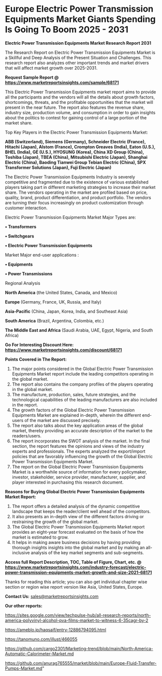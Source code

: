 # Europe Electric Power Transmission Equipments Market Giants Spending Is Going To Boom 2025 - 2031

<strong>Electric Power Transmission Equipments Market Research Report 2031</strong>

The Research Report on Electric Power Transmission Equipments Market is a Skillful and Deep Analysis of the Present Situation and Challenges. This research report also analyzes other important trends and market drivers that will affect market growth over 2025-2031.

<strong>Request Sample Report @ <a href=https://www.marketreportsinsights.com/sample/68171>https://www.marketreportsinsights.com/sample/68171</a></strong>

This Electric Power Transmission Equipments market report aims to provide all the participants and the vendors will all the details about growth factors, shortcomings, threats, and the profitable opportunities that the market will present in the near future. The report also features the revenue share, industry size, production volume, and consumption in order to gain insights about the politics to contest for gaining control of a large portion of the market share.

Top Key Players in the Electric Power Transmission Equipments Market:

<strong>ABB (Switzerland), Siemens (Germany), Schneider Electric (France), Hitachi (Japan), Alstom (France), Crompton Greaves (India), Eaton (U.S.), BHEL (India), GE (U.S.), HYOSUNG (Korea), China XD Group (China), Toshiba (Japan), TBEA (China), Mitsubishi Electric (Japan), Shanghai Electric (China), Baoding Tianwei Group Tebian Electric (China), SPX Transformer Solutions (Japan), Fuji Electric (Japan)</strong>

The Electric Power Transmission Equipments Industry is severely competitive and fragmented due to the existence of various established players taking part in different marketing strategies to increase their market share. The vendors operating in the market are profiled based on price, quality, brand, product differentiation, and product portfolio. The vendors are turning their focus increasingly on product customization through customer interaction.

Electric Power Transmission Equipments Market Major Types are:

<strong>• Transformers

• Switchgears

• Electric Power Transmission Equipments</strong>

Market Major end-user applications :

<strong>• Equipments

• Power Transmissions</strong>

Regional Analysis

</u><strong><b>North America</b></strong> (the United States, Canada, and Mexico)

<strong><b>Europe </b></strong>(Germany, France, UK, Russia, and Italy)

<strong><b>Asia-Pacific</b></strong> (China, Japan, Korea, India, and Southeast Asia)

<strong><b>South America</b></strong> (Brazil, Argentina, Colombia, etc.)

<strong><b>The Middle East and Africa</b></strong> (Saudi Arabia, UAE, Egypt, Nigeria, and South Africa)

<strong>Go For Interesting Discount Here: <a href=https://www.marketreportsinsights.com/discount/68171>https://www.marketreportsinsights.com/discount/68171</a></strong>

<strong>Points Covered in The Report:</strong>
<ol>
  <li>The major points considered in the Global Electric Power Transmission Equipments Market report include the leading competitors operating in the global market.</li>
  <li>The report also contains the company profiles of the players operating in the global market.</li>
  <li>The manufacture, production, sales, future strategies, and the technological capabilities of the leading manufacturers are also included in the report.</li>
  <li>The growth factors of the Global Electric Power Transmission Equipments Market are explained in-depth, wherein the different end-users of the market are discussed precisely.</li>
  <li>The report also talks about the key application areas of the global market, thereby providing an accurate description of the market to the readers/users.</li>
  <li>The report incorporates the SWOT analysis of the market. In the final section, the report features the opinions and views of the industry experts and professionals. The experts analyzed the export/import policies that are favorably influencing the growth of the Global Electric Power Transmission Equipments Market.</li>
  <li>The report on the Global Electric Power Transmission Equipments Market is a worthwhile source of information for every policymaker, investor, stakeholder, service provider, manufacturer, supplier, and player interested in purchasing this research document.</li>
</ol>
<strong>Reasons for Buying Global Electric Power Transmission Equipments Market Report:</strong>

<ol>
  <li>The report offers a detailed analysis of the dynamic competitive landscape that keeps the reader/client well ahead of the competitors.</li>
  <li>It also presents an in-depth view of the different factors driving or restraining the growth of the global market.</li>
  <li>The Global Electric Power Transmission Equipments Market report provides an eight-year forecast evaluated on the basis of how the market is estimated to grow.</li>
  <li>It helps in making aware business decisions by having providing thorough insights insights into the global market and by making an all-inclusive analysis of the key market segments and sub-segments.</li>
</ol>
<strong>Access full Report Description, TOC, Table of Figure, Chart, etc. @ <a href=https://www.marketreportsinsights.com/industry-forecast/electric-power-transmission-equipments-market-growth-and-size-2021-68171>https://www.marketreportsinsights.com/industry-forecast/electric-power-transmission-equipments-market-growth-and-size-2021-68171</a></strong>


Thanks for reading this article; you can also get individual chapter wise section or region wise report version like Asia, United States, Europe.

<strong>Contact Us:</strong>
sales@marketreportsinsights.com

<strong>Our other reports:</strong>

<a href=https://sites.google.com/view/techpulse-hub/all-research-reports/north-america-polyvinyl-alcohol-pva-films-market-to-witness-6-35cagr-by-2>https://sites.google.com/view/techpulse-hub/all-research-reports/north-america-polyvinyl-alcohol-pva-films-market-to-witness-6-35cagr-by-2</a>

<a href=https://ameblo.jp/haqsaif/entry-12886794095.html>https://ameblo.jp/haqsaif/entry-12886794095.html</a>

<a href=https://tanomuno.com/illust/466055>https://tanomuno.com/illust/466055</a>

<a href=https://github.com/cargo2301/Marketing-trend/blob/main/North-America-Automatic-Calorimeter-Market.md>https://github.com/cargo2301/Marketing-trend/blob/main/North-America-Automatic-Calorimeter-Market.md</a>

<a href=https://github.com/anurag765555/market/blob/main/Europe-Fluid-Transfer-Pumps-Market.md>https://github.com/anurag765555/market/blob/main/Europe-Fluid-Transfer-Pumps-Market.md</a>"
